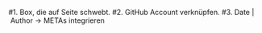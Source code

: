 #1. Box, die auf Seite schwebt.
#2. GitHub Account verknüpfen.
#3. Date | Author -> METAs integrieren
